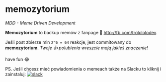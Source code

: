 # memozytorium
_MDD - Meme Driven Development_

**Memozytorium** to backup memów z fanpage 💩 http://fb.com/trolololodev. 

Jeśli post zbierze min `2^6 = 64` reakcje, jest commitowany do **memozytorium**. _Twoje 👍 polubienia wreszcie mają jakieś znaczenie!_

have fun 😂

PS.
Jeśli chcesz mieć powiadomienia o memeach także na Slacku to kliknij i zainstaluj:
[![slack](https://platform.slack-edge.com/img/add_to_slack.png "Dodaj nas do Slacka")](https://slack.com/oauth/authorize?client_id=579191959927.579558632630&scope=incoming-webhook)

